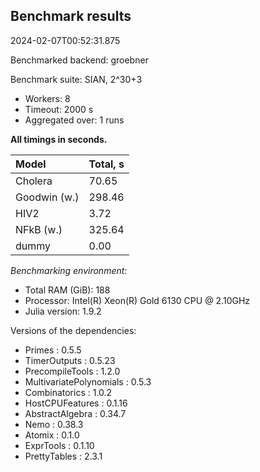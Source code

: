 ## Benchmark results

2024-02-07T00:52:31.875

Benchmarked backend: groebner

Benchmark suite: SIAN, 2^30+3

- Workers: 8
- Timeout: 2000 s
- Aggregated over: 1 runs

**All timings in seconds.**

|Model|Total, s|
|:----|---|
|Cholera|70.65|
|Goodwin (w.)|298.46|
|HIV2|3.72|
|NFkB (w.)|325.64|
|dummy|0.00|

*Benchmarking environment:*

* Total RAM (GiB): 188
* Processor: Intel(R) Xeon(R) Gold 6130 CPU @ 2.10GHz
* Julia version: 1.9.2

Versions of the dependencies:

* Primes : 0.5.5
* TimerOutputs : 0.5.23
* PrecompileTools : 1.2.0
* MultivariatePolynomials : 0.5.3
* Combinatorics : 1.0.2
* HostCPUFeatures : 0.1.16
* AbstractAlgebra : 0.34.7
* Nemo : 0.38.3
* Atomix : 0.1.0
* ExprTools : 0.1.10
* PrettyTables : 2.3.1
